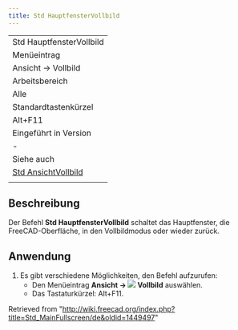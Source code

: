 ```yaml
---
title: Std HauptfensterVollbild
---
```


|                                                                       |
| --------------------------------------------------------------------- |
| Std HauptfensterVollbild                                              |
| Menüeintrag                                                           |
| Ansicht → Vollbild                                                    |
| Arbeitsbereich                                                        |
| Alle                                                                  |
| Standardtastenkürzel                                                  |
| Alt+F11                                                               |
| Eingeführt in Version                                                 |
| -                                                                     |
| Siehe auch                                                            |
| [Std AnsichtVollbild](/Std_ViewFullscreen/de "Std ViewFullscreen/de") |
|                                                                       |

## Beschreibung

Der Befehl **Std HauptfensterVollbild** schaltet das Hauptfenster, die FreeCAD-Oberfläche, in den Vollbildmodus oder wieder zurück.

## Anwendung

1. Es gibt verschiedene Möglichkeiten, den Befehl aufzurufen:
   - Den Menüeintrag **Ansicht → ![](/images/Std_MainFullscreen.svg) Vollbild** auswählen.
   - Das Tastaturkürzel: Alt+F11.

Retrieved from "<http://wiki.freecad.org/index.php?title=Std_MainFullscreen/de&oldid=1449497>"
